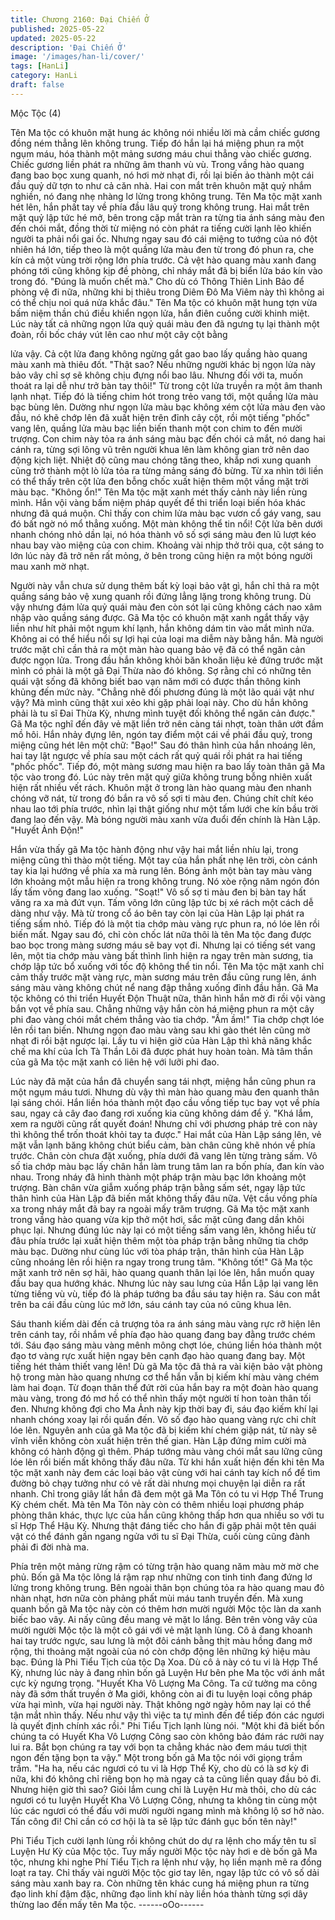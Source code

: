 ```yaml
---
title: Chương 2160: Đại Chiến Ở
published: 2025-05-22
updated: 2025-05-22
description: 'Đại Chiến Ở'
image: '/images/han-li/cover/'
tags: [HanLi]
category: HanLi
draft: false
---
```


Mộc Tộc (4)

Tên Ma tộc có khuôn mặt hung ác không nói nhiều lời mà cầm
chiếc gương đồng ném thẳng lên không trung. Tiếp đó hắn lại há
miệng phun ra một ngụm máu, hóa thành một mảng sương máu
chui thẳng vào chiếc gương.
Chiếc gương liền phát ra những âm thanh vù vù. Trong vầng hào
quang đang bao bọc xung quanh, nó hơi mờ nhạt đi, rồi lại biến
ảo thành một cái đầu quỷ dữ tợn to như cả căn nhà. Hai con mắt
trên khuôn mặt quỷ nhắm nghiền, nó đang nhẹ nhàng lơ lửng
trong không trung.
Tên Ma tộc mặt xanh hét lên, hắn phất tay về phía đầu lâu quỷ
trong không trung.
Hai mắt trên mặt quỷ lập tức hé mở, bên trong cặp mắt tràn ra
từng tia ánh sáng màu đen đến chói mắt, đồng thời từ miệng nó
còn phát ra tiếng cười lạnh lẽo khiến người ta phải nổi gai ốc.
Nhưng ngay sau đó cái miệng to tướng của nó đột nhiên há lớn,
tiếp theo là một quầng lửa màu đen từ trong đó phun ra, che kín
cả một vùng trời rộng lớn phía trước. Cả vệt hào quang màu xanh
đang phóng tới cũng không kịp đề phòng, chỉ nháy mắt đã bị biển
lửa báo kín vào trong đó.
"Đúng là muốn chết mà." Cho dù có Thông Thiên Linh Bảo để
phòng vệ đi nữa, những khi bị thiêu trong Diêm Đô Ma Viêm này
thì không ai có thể chịu noi quá nửa khắc đâu." Tên Ma tộc có
khuôn mặt hung tợn vừa bấm niệm thần chú điều khiển ngọn lửa,
hắn điên cuồng cười khinh miệt.
Lúc này tất cả những ngọn lửa quỷ quái màu đen đã ngưng tụ lại
thành một đoàn, rồi bốc cháy vút lên cao như một cây cột bằng

lửa vậy. Cả cột lửa đang không ngừng gắt gao bao lấy quầng hào
quang màu xanh mà thiêu đốt.
"Thật sao? Nếu những người khác bị ngọn lửa này bảo vây chỉ sợ
sẽ không chịu đựng nổi bao lâu. Nhưng đối với ta, muốn thoát ra
lại dễ như trở bàn tay thôi!"
Từ trong cột lửa truyền ra một âm thanh lạnh nhạt. Tiếp đó là
tiếng chim hót trong trẻo vang tới, một quầng lửa màu bạc bùng
lên. Dường như ngọn lửa màu bạc không xém cột lửa màu đen
vào đầu, nó khẽ chớp lên đã xuất hiện trên đỉnh cây cột, rồi một
tiếng "phốc" vang lên, quầng lửa màu bạc liền biến thanh một con
chim to đến mười trượng.
Con chim này tỏa ra ánh sáng màu bạc đến chói cả mắt, nó dang
hai cánh ra, từng sợi lông vũ trên người khua lên làm không gian
trở nên dao động kịch liệt. Nhiệt độ cũng mau chóng tăng theo,
khắp nơi xung quanh cũng trở thành một lò lửa tỏa ra từng mảng
sáng đỏ bừng.
Từ xa nhìn tới liền có thể thấy trên cột lửa đen bỗng chốc xuất
hiện thêm một vầng mặt trời màu bạc.
"Không ổn!"
Tên Ma tộc mặt xanh mét thấy cảnh này liền rùng mình. Hắn vội
vàng bấm niệm pháp quyết để thi triển loại biến hóa khác nhưng
đã quá muộn.
Chỉ thấy con chim lửa màu bạc vươn cổ gáy vang, sau đó bất ngờ
nó mổ thẳng xuống.
Một màn không thể tin nổi!
Cột lửa bên dưới nhanh chóng nhỏ dần lại, nó hóa thành vô số sợi
sáng màu đen lũ lượt kéo nhau bay vào miệng của con chim.
Khoảng vài nhịp thở trôi qua, cột sáng to lớn lúc này đã trở nên rất
mỏng, ở bên trong cũng hiện ra một bóng người mau xanh mờ
nhạt.

Người này vẫn chưa sử dụng thêm bất kỳ loại bảo vật gì, hắn chỉ
thả ra một quầng sáng bảo vệ xung quanh rồi đứng lẳng lặng
trong không trung. Dù vậy nhưng đám lửa quỷ quái màu đen còn
sót lại cũng không cách nao xâm nhập vào quầng sáng được.
Gã Ma tộc có khuôn mặt xanh ngắt thấy vậy liền như hít phải một
ngụm khí lạnh, hắn không dám tin vào mắt mình nữa.
Không ai có thể hiểu nổi sự lợi hại của loại ma diễm này bằng
hắn. Mà người trước mặt chỉ cần thả ra một màn hào quang bảo
vệ đã có thể ngăn cản được ngọn lửa. Trong đầu hắn không khỏi
băn khoăn liệu kẻ đứng trước mặt mình có phải là một gã Đại
Thừa nào đó không.
Sợ rằng chỉ có những tên quái vật sống đã không biết bao vạn
năm mới có được thần thông kinh khủng đến mức này.
"Chẳng nhẽ đối phương đúng là một lão quái vật như vậy? Mà
mình cũng thật xui xẻo khi gặp phải loại này. Cho dù hắn không
phải là tu sĩ Đai Thừa Kỳ, nhưng mình tuyệt đối không thể ngăn
cản được." Gã Ma tộc nghĩ đến đây vẻ mặt liền trở nên càng tái
nhợt, toàn thân ướt đầm mồ hôi.
Hắn nhảy đựng lên, ngón tay điểm một cái về phái đầu quỷ, trong
miệng cũng hét lên một chữ: "Bạo!" Sau đó thân hình của hắn
nhoáng lên, hai tay lật ngược về phía sau một cách rất quỷ quái
rồi phát ra hai tiếng "phốc phốc". Tiếp đó, một màng sương mau
hiện ra bao lấy toàn thân gã Ma tộc vào trong đó.
Lúc này trên mặt quỷ giữa không trung bỗng nhiên xuất hiện rất
nhiều vết rách. Khuôn mặt ở trong làn hào quang màu đen nhanh
chóng vỡ nát, từ trong đó bắn ra vô số sợi ti màu đen. Chúng chít
chít kéo nhau lao tới phía trước, nhìn lại thật giống như một tấm
lưới che kín bầu trời đang lao đến vậy.
Mà bóng người màu xanh vừa đuổi đến chính là Hàn Lập.
"Huyết Ảnh Độn!"

Hắn vừa thấy gã Ma tộc hành động như vậy hai mắt liền nhíu lại,
trong miệng cũng thì thào một tiếng. Một tay của hắn phất nhẹ lên
trời, còn cánh tay kia lại hướng về phía xa mà rung lên.
Bóng ảnh một bàn tay màu vàng lớn khoảng một mẫu hiện ra
trong không trung. Nó xòe rộng năm ngón đón lấy tấm võng đang
lao xuống.
"Soạt!" Vô số sợ ti màu đen bị bàn tay hất văng ra xa mà đứt vụn.
Tấm võng lớn cũng lập tức bị xé rách một cách dễ dàng như vậy.
Mà từ trong cổ áo bên tay còn lại của Hàn Lập lại phát ra tiếng
sấm nhỏ. Tiếp đó là một tia chớp màu vàng rực phun ra, nó lóe
lên rồi biến mất.
Ngay sau đó, chỉ còn chốc lát nữa thôi là tên Ma tộc đang được
bao bọc trong màng sương máu sẽ bay vọt đi. Nhưng lại có tiếng
sét vang lên, một tia chớp màu vàng bất thình lình hiện ra ngay
trên màn sương, tia chớp lập tức bổ xuống với tốc độ không thể
tin nổi.
Tên Ma tộc mặt xanh chỉ cảm thấy trước mặt vàng rực, màn
sương máu trên đầu cũng rung lên, ánh sáng màu vàng không
chút nể nang đập thẳng xuống đỉnh đầu hắn.
Gã Ma tộc không có thi triển Huyết Độn Thuật nữa, thân hình hắn
mờ đi rồi vội vàng bắn vọt về phía sau. Chẳng những vậy hắn còn
há miệng phun ra một cây phi đao vàng chói mắt chém thẳng vào
tia chớp.
"Ầm ầm!"
Tia chớp chợt lóe lên rồi tan biến. Nhưng ngọn đao màu vàng sau
khi gào thét lên cũng mờ nhạt đi rồi bật ngược lại.
Lấy tu vi hiện giờ của Hàn Lập thì khả năng khắc chế ma khí của
Ích Tà Thần Lôi đã được phát huy hoàn toàn.
Mà tâm thần của gã Ma tộc mặt xanh có liên hệ với lưỡi phi đao.

Lúc này đã mặt của hắn đã chuyển sang tái nhợt, miệng hắn cũng
phun ra một ngụm máu tươi. Nhưng dù vậy thì màn hào quang
màu đen quanh thân lại sáng chói. Hắn liền hóa thành một đạo
cầu vồng tiếp tục bay vọt về phía sau, ngay cả cây đao đang rơi
xuống kia cũng không dám để ý.
"Khá lắm, xem ra người cũng rất quyết đoán! Nhưng chỉ với
phương pháp trẻ con này thì không thể trốn thoát khỏi tay ta
được." Hai mắt của Hàn Lập sáng lên, vẻ mặt vẫn lạnh băng
không chút biểu cảm, bàn chân cũng khẽ nhón về phía trước.
Chân còn chưa đặt xuống, phía dưới đã vang lên từng tràng sấm.
Vô số tia chớp màu bạc lấy chân hắn làm trung tâm lan ra bốn
phía, đan kín vào nhau. Trong nháy đã hình thành một pháp trận
màu bạc lớn khoảng một trượng.
Bàn chân vừa giẫm xuống pháp trận bằng sấm sét, ngay lập tức
thân hình của Hàn Lập đã biến mất không thấy đâu nữa.
Vệt cầu vồng phía xa trong nháy mắt đã bay ra ngoài mấy trăm
trượng.
Gã Ma tộc mặt xanh trong vầng hào quang vừa kịp thở một hơi,
sắc mặt cũng đang dần khôi phục lại. Nhưng đúng lúc này lại có
một tiếng sấm vang lên, không hiểu từ đâu phía trước lại xuất
hiện thêm một tòa pháp trận bằng những tia chớp màu bạc.
Dường như cùng lúc với tòa pháp trận, thân hình của Hàn Lập
cũng nhoáng lên rồi hiện ra ngay trong trung tâm.
"Không tốt!"
Gã Ma tộc mặt xanh trở nên sợ hãi, hào quang quanh thân lại lóe
lên, hắn muốn quay đầu bay qua hướng khác.
Nhưng lúc này sau lưng của Hắn Lập lại vang lên từng tiếng vù
vù, tiếp đó là pháp tướng ba đầu sáu tay hiện ra.
Sáu con mắt trên ba cái đầu cùng lúc mở lớn, sáu cánh tay của
nó cũng khua lên.

Sáu thanh kiếm dài đến cả trượng tỏa ra ánh sáng màu vàng rực
rỡ hiện lên trên cánh tay, rồi nhắm về phía đạo hào quang đang
bay đằng trước chém tới.
Sáu đạo sáng màu vàng mênh mông chợt lóe, chúng liền hóa
thành một đạo tơ vàng rực xuất hiện ngay bên cạnh đạo hào
quang đang bay.
Một tiếng hét thảm thiết vang lên!
Dù gã Ma tộc đã thả ra vài kiện bảo vật phòng hộ trong màn hào
quang nhưng cơ thể hắn vẫn bị kiếm khí màu vàng chém làm hai
đoạn. Từ đoạn thân thể đứt rời của hắn bay ra một đoàn hào
quang màu vàng, trong đó mơ hồ có thể nhìn thấy một người tí
hon toàn thân tối đen.
Nhưng không đợi cho Ma Ảnh này kịp thời bay đi, sáu đạo kiếm
khí lại nhanh chóng xoay lại rồi quấn đến.
Vô số đạo hào quang vàng rực chi chít lóe lên. Nguyên anh của
gã Ma tộc đã bị kiếm khí chém giập nát, từ này sẽ vĩnh viễn không
còn xuất hiện trên thế gian.
Hàn Lập đứng mỉm cười mà không có hành động gì thêm. Pháp
tướng màu vàng chói mắt sau lững cũng lóe lên rồi biến mất
không thấy đâu nữa.
Từ khi hắn xuất hiện đến khi tên Ma tộc mặt xanh này đem các
loại bảo vật cùng với hai cánh tay kích nổ để tìm đường bỏ chạy
tưởng như có vẻ rất dài nhưng mọi chuyện lại diễn ra rất nhanh.
Chỉ trong giây lất hắn đã đem một gã Ma Tôn có tu vi Hợp Thể
Trung Kỳ chém chết.
Mà tên Ma Tôn này còn có thêm nhiều loại phương pháp phòng
thân khác, thực lực của hắn cũng không thấp hơn qua nhiều so
với tu sĩ Hợp Thể Hậu Kỳ. Nhưng thật đáng tiếc cho hắn đi gặp
phải một tên quái vật có thể đánh gần ngang ngửa với tu sĩ Đại
Thừa, cuối cùng cũng đành phải đi đời nhà ma.

Phía trên một mảng rừng rậm có từng trận hào quang năm màu
mờ mờ che phủ. Bốn gã Ma tộc lông lá rậm rạp như những con
tinh tinh đang đứng lơ lửng trong không trung. Bên ngoài thân bọn
chúng tỏa ra hào quang mau đỏ nhàn nhạt, hơn nữa còn phảng
phất mùi máu tanh truyền đến.
Mà xung quanh bốn gã Ma tộc này còn có thêm hơn mười người
Mộc tộc làn da xanh biếc bao vây. Ai nấy cũng đều mang vẻ mặt
lo lắng.
Bên trên vòng vây của mười người Mộc tộc là một cô gái với vẻ
mặt lạnh lùng. Cô ả đang khoanh hai tay trước ngực, sau lưng là
một đôi cánh bằng thịt màu hồng đang mở rộng, thi thoảng mặt
ngoài của nó còn chớp động lên những ký hiệu màu bạc.
Đúng là Phi Tiểu Tịch của tộc Dạ Xoa.
Dù cô ả này có tu vi là Hợp Thể Kỳ, nhưng lúc này ả đang nhìn
bốn gã Luyện Hư bên phe Ma tộc với ánh mắt cực kỳ ngưng
trọng.
"Huyết Kha Vô Lượng Ma Công. Ta cứ tưởng ma công này đã
sớm thất truyền ở Ma giới, không còn ai đi tu luyện loại công pháp
vừa hại mình, vừa hại người này. Thật không ngờ ngày hôm nay
lại có thể tận mắt nhìn thấy. Nếu như vậy thì việc ta tự mình đến
để tiếp đón các ngươi là quyết định chính xác rồi." Phi Tiểu Tịch
lạnh lùng nói.
"Một khi đã biết bốn chúng ta có Huyết Kha Vô Lượng Công sao
còn không bảo đám rác rưởi nay lui ra. Bắt bọn chúng ra tay với
bọn ta chẳng khác nào đem máu tươi thịt ngon đến tặng bọn ta
vậy." Một trong bốn gã Ma tộc nói với giọng trầm trầm.
"Ha ha, nếu các ngươi có tu vi là Hợp Thể Kỳ, cho dù có là sơ kỳ
đi nữa, khi đó không chỉ riêng bọn họ mà ngay cả ta cũng liền
quay đầu bỏ đi. Nhưng hiện giờ thì sao? Giỏi lắm cung chỉ là
Luyện Hư mà thôi, cho dù các ngươi có tu luyện Huyết Kha Vô
Lượng Công, nhưng ta không tin cùng một lúc các ngươi có thể
đấu với mười người ngang mình mà không lộ sơ hở nào. Tấn
công đi! Chỉ cần có cơ hội là ta sẽ lập tức đánh gục bốn tên này!"

Phi Tiểu Tịch cười lạnh lùng rồi không chút do dự ra lệnh cho mấy
tên tu sĩ Luyện Hư Kỳ của Mộc tộc.
Tuy mấy người Mộc tộc này hơi e dè bốn gã Ma tộc, nhưng khi
nghe Phí Tiểu Tịch ra lệnh như vậy, họ liền mạnh mẽ ra đồng loạt
ra tay.
Chỉ thấy vài người Mộc tộc giơ tay lên, ngay lập tức có vô số dải
sáng màu xanh bay ra. Còn những tên khác cung há miệng phun
ra từng đạo linh khí đậm đặc, những đạo linh khí này liền hóa
thành từng sợi dây thừng lao đến mấy tên Ma tộc.
------oOo------
